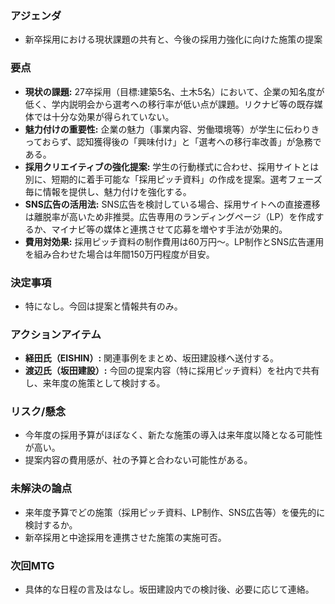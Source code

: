 ### アジェンダ
- 新卒採用における現状課題の共有と、今後の採用力強化に向けた施策の提案

### 要点
- **現状の課題:** 27卒採用（目標:建築5名、土木5名）において、企業の知名度が低く、学内説明会から選考への移行率が低い点が課題。リクナビ等の既存媒体では十分な効果が得られていない。
- **魅力付けの重要性:** 企業の魅力（事業内容、労働環境等）が学生に伝わりきっておらず、認知獲得後の「興味付け」と「選考への移行率改善」が急務である。
- **採用クリエイティブの強化提案:** 学生の行動様式に合わせ、採用サイトとは別に、短期的に着手可能な「採用ピッチ資料」の作成を提案。選考フェーズ毎に情報を提供し、魅力付けを強化する。
- **SNS広告の活用法:** SNS広告を検討している場合、採用サイトへの直接遷移は離脱率が高いため非推奨。広告専用のランディングページ（LP）を作成するか、マイナビ等の媒体と連携させて応募を増やす手法が効果的。
- **費用対効果:** 採用ピッチ資料の制作費用は60万円〜。LP制作とSNS広告運用を組み合わせた場合は年間150万円程度が目安。

### 決定事項
- 特になし。今回は提案と情報共有のみ。

### アクションアイテム
- **経田氏（EISHIN）:** 関連事例をまとめ、坂田建設様へ送付する。
- **渡辺氏（坂田建設）:** 今回の提案内容（特に採用ピッチ資料）を社内で共有し、来年度の施策として検討する。

### リスク/懸念
- 今年度の採用予算がほぼなく、新たな施策の導入は来年度以降となる可能性が高い。
- 提案内容の費用感が、社の予算と合わない可能性がある。

### 未解決の論点
- 来年度予算でどの施策（採用ピッチ資料、LP制作、SNS広告等）を優先的に検討するか。
- 新卒採用と中途採用を連携させた施策の実施可否。

### 次回MTG
- 具体的な日程の言及はなし。坂田建設内での検討後、必要に応じて連絡。